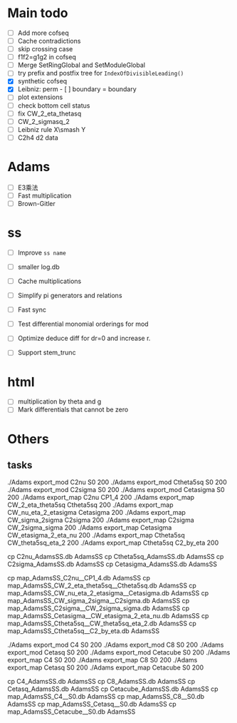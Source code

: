 # Main todo
- [ ] Add more cofseq
- [ ] Cache contradictions
- [ ] skip crossing case
- [ ] f1f2=g1g2 in cofseq
- [ ] Merge SetRingGlobal and SetModuleGlobal
- [ ] try prefix and postfix tree for `IndexOfDivisibleLeading()`
- [x] synthetic cofseq
- [x] Leibniz: perm - [ ] boundary = boundary
- [ ] plot extensions
- [ ] check bottom cell status
- [ ] fix CW_2_eta_thetasq
- [ ] CW_2_sigmasq_2
- [ ] Leibniz rule X\smash Y
- [ ] C2h4 d2 data

# Adams
- [ ] E3乘法
- [ ] Fast multiplication
- [ ] Brown-Gitler

# ss
- [ ] Improve `ss name`
- [ ] smaller log.db

- [ ] Cache multiplications
- [ ] Simplify pi generators and relations
- [ ] Fast sync
- [ ] Test differential monomial orderings for mod
- [ ] Optimize deduce diff for dr=0 and increase r.
- [ ] Support stem_trunc

# html
- [ ] multiplication by theta and g
- [ ] Mark differentials that cannot be zero

# Others
## tasks
./Adams export_mod C2nu S0 200
./Adams export_mod Ctheta5sq S0 200
./Adams export_mod C2sigma S0 200
./Adams export_mod Cetasigma S0 200
./Adams export_map C2nu CP1_4 200
./Adams export_map CW_2_eta_theta5sq Ctheta5sq 200
./Adams export_map CW_nu_eta_2_etasigma Cetasigma 200
./Adams export_map CW_sigma_2sigma C2sigma 200
./Adams export_map C2sigma CW_2sigma_sigma 200
./Adams export_map Cetasigma CW_etasigma_2_eta_nu 200
./Adams export_map Ctheta5sq CW_theta5sq_eta_2 200
./Adams export_map Ctheta5sq C2_by_eta 200


cp C2nu_AdamsSS.db AdamsSS
cp Ctheta5sq_AdamsSS.db AdamsSS
cp C2sigma_AdamsSS.db AdamsSS
cp Cetasigma_AdamsSS.db AdamsSS

cp map_AdamsSS_C2nu__CP1_4.db AdamsSS
cp map_AdamsSS_CW_2_eta_theta5sq__Ctheta5sq.db AdamsSS
cp map_AdamsSS_CW_nu_eta_2_etasigma__Cetasigma.db AdamsSS
cp map_AdamsSS_CW_sigma_2sigma__C2sigma.db AdamsSS
cp map_AdamsSS_C2sigma__CW_2sigma_sigma.db AdamsSS
cp map_AdamsSS_Cetasigma__CW_etasigma_2_eta_nu.db AdamsSS
cp map_AdamsSS_Ctheta5sq__CW_theta5sq_eta_2.db AdamsSS
cp map_AdamsSS_Ctheta5sq__C2_by_eta.db AdamsSS

./Adams export_mod C4 S0 200
./Adams export_mod C8 S0 200
./Adams export_mod Cetasq S0 200
./Adams export_mod Cetacube S0 200
./Adams export_map C4 S0 200
./Adams export_map C8 S0 200
./Adams export_map Cetasq S0 200
./Adams export_map Cetacube S0 200

cp C4_AdamsSS.db AdamsSS
cp C8_AdamsSS.db AdamsSS
cp Cetasq_AdamsSS.db AdamsSS
cp Cetacube_AdamsSS.db AdamsSS
cp map_AdamsSS_C4__S0.db AdamsSS
cp map_AdamsSS_C8__S0.db AdamsSS
cp map_AdamsSS_Cetasq__S0.db AdamsSS
cp map_AdamsSS_Cetacube__S0.db AdamsSS